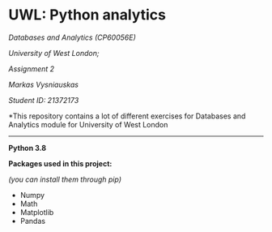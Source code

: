 # UWL: Python analytics

_Databases and Analytics (CP60056E)_

_University of West London;_

_Assignment 2_

_Markas Vysniauskas_

_Student ID: 21372173_

*This repository contains a lot of different exercises for Databases and Analytics module for University of West London

------------------------------------------------------------------------------------------------------------------------
**Python 3.8**

**Packages used in this project:**

_(you can install them through pip)_

- Numpy
- Math
- Matplotlib
- Pandas